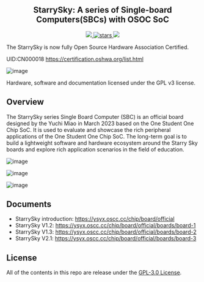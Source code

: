 <p align="center">
    <!-- <img width="200px" src="./.images/tree_core_logo.svg" align="center" alt="Tree Core CPU" /> -->
    <h2 align="center">StarrySky: A series of Single-board Computers(SBCs) with OSOC SoC</h2>
</p>
<p align="center">
    <a href="./LICENSE">
      <img src="https://img.shields.io/github/license/maksyuki/StarrySky?color=brightgreen&logo=github&style=flat-square">
    </a>
    <a href="https://github.com/maksyuki/StarrySky">
      <img alt="stars" src="https://img.shields.io/github/stars/maksyuki/StarrySky?color=blue&style=flat-square" />
    </a>
    <a href="./CONTRIBUTING.md">
      <img src="https://img.shields.io/badge/contribution-welcome-brightgreen?style=flat-square">
    </a>
</p>

The StarrySky is now fully Open Source Hardware Association Certified.

UID:CN000018 https://certification.oshwa.org/list.html

![image](https://github.com/user-attachments/assets/6db0a641-33f4-4724-aab8-8800f3e7f65c)

Hardware, software and documentation licensed under the GPL v3 license.

## Overview
The StarrySky series Single Board Computer (SBC) is an official board designed by the Yuchi Miao in March 2023 based on the One Student One Chip SoC. It is used to evaluate and showcase the rich peripheral applications of the One Student One Chip SoC. The long-term goal is to build a lightweight software and hardware ecosystem around the Starry Sky boards and explore rich application scenarios in the field of education.

![image](https://github.com/user-attachments/assets/fd01c572-b0ea-45c1-8bad-06f2df4d89d1)

![image](https://github.com/user-attachments/assets/6a0e2041-ad4a-4e66-a81c-6448e899e9d1)

![image](https://github.com/user-attachments/assets/d0ad9ca6-79b4-4a9c-b26a-76f3308cfaa0)

## Documents
* StarrySky introduction: https://ysyx.oscc.cc/chip/board/official
* StarrySky V1.2: https://ysyx.oscc.cc/chip/board/official/boards/board-1
* StarrySky V1.3: https://ysyx.oscc.cc/chip/board/official/boards/board-2
* StarrySky V2.1: https://ysyx.oscc.cc/chip/board/official/boards/board-3

## License
All of the contents in this repo are release under the [GPL-3.0 License](LICENSE).
